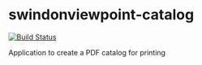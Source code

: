# swindonviewpoint-catalog

[![Build Status](https://travis-ci.org/alan-parry/swindonviewpoint-catalog.svg?branch=master)](https://travis-ci.org/alan-parry/swindonviewpoint-catalog)

Application to create a PDF catalog for printing
